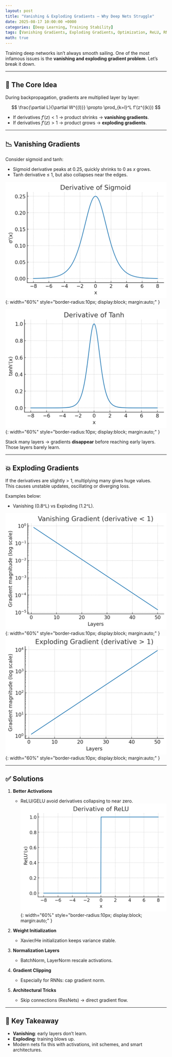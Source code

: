 ```yaml
---
layout: post
title: "Vanishing & Exploding Gradients — Why Deep Nets Struggle"
date: 2025-08-17 10:00:00 +0000
categories: [Deep Learning, Training Stability]
tags: [Vanishing Gradients, Exploding Gradients, Optimization, ReLU, RNNs]
math: true
---
```


Training deep networks isn’t always smooth sailing. One of the most infamous issues is the **vanishing and exploding gradient problem**. Let’s break it down.

---

## 🤔 The Core Idea

During backpropagation, gradients are multiplied layer by layer:

$$
\frac{\partial L}{\partial W^{(l)}} \propto \prod_{k=l}^L f'(z^{(k)})
$$

- If derivatives $f'(z) < 1$ → product shrinks → **vanishing gradients**.  
- If derivatives $f'(z) > 1$ → product grows → **exploding gradients**.

---

## 📉 Vanishing Gradients

Consider sigmoid and tanh:

- Sigmoid derivative peaks at 0.25, quickly shrinks to 0 as $x$ grows.
- Tanh derivative ≤ 1, but also collapses near the edges.

![Sigmoid Derivative](/assets/posts/VanishingGradients/vanish_explode_sigmoid_deriv.png){: width="60%" style="border-radius:10px; display:block; margin:auto;" }

![Tanh Derivative](/assets/posts/VanishingGradients/vanish_explode_tanh_deriv.png){: width="60%" style="border-radius:10px; display:block; margin:auto;" }

Stack many layers → gradients **disappear** before reaching early layers. Those layers barely learn.

---

## 💥 Exploding Gradients

If the derivatives are slightly > 1, multiplying many gives huge values.  
This causes unstable updates, oscillating or diverging loss.

Examples below:  
- Vanishing (0.8^L) vs Exploding (1.2^L).

![Vanishing Gradients](/assets/posts/VanishingGradients/vanishing_gradients.png){: width="60%" style="border-radius:10px; display:block; margin:auto;" }
![Exploding Gradients](/assets/posts/VanishingGradients/exploding_gradients.png){: width="60%" style="border-radius:10px; display:block; margin:auto;" }

---

## ✅ Solutions

1. **Better Activations**  
   - ReLU/GELU avoid derivatives collapsing to near zero.  
   ![ReLU Derivative](/assets/posts/VanishingGradients/vanish_explode_relu_deriv.png){: width="60%" style="border-radius:10px; display:block; margin:auto;" }

2. **Weight Initialization**  
   - Xavier/He initialization keeps variance stable.  

3. **Normalization Layers**  
   - BatchNorm, LayerNorm rescale activations.  

4. **Gradient Clipping**  
   - Especially for RNNs: cap gradient norm.  

5. **Architectural Tricks**  
   - Skip connections (ResNets) → direct gradient flow.

---

## 📌 Key Takeaway

- **Vanishing**: early layers don’t learn.  
- **Exploding**: training blows up.  
- Modern nets fix this with activations, init schemes, and smart architectures.

